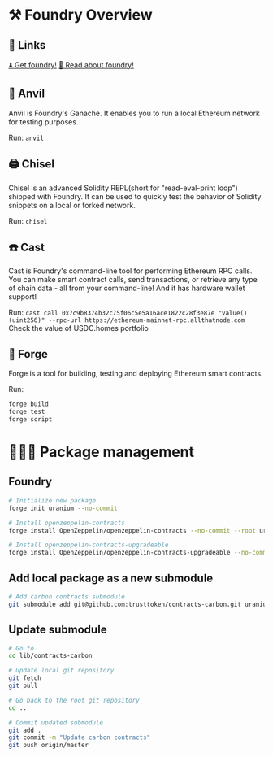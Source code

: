# ⚒️ Foundry Overview

## 🔗 Links
[⬇️ Get foundry!](https://github.com/foundry-rs/foundry)
[📖 Read about foundry!](https://book.getfoundry.sh/)

## 🔨 Anvil
Anvil is Foundry's Ganache. It enables you to run a local Ethereum network for testing purposes.

Run:
```anvil```

## 🖨️ Chisel
Chisel is an advanced Solidity REPL(short for "read-eval-print loop")  shipped with Foundry. It can be used to quickly test the behavior of Solidity snippets on a local or forked network.

Run:
```chisel```

## ☎️ Cast
Cast is Foundry's command-line tool for performing Ethereum RPC calls. You can make smart contract calls, send transactions, or retrieve any type of chain data - all from your command-line! And it has hardware wallet support!

Run:
```cast call 0x7c9b8374b32c75f06c5e5a16ace1822c28f3e87e "value()(uint256)" --rpc-url https://ethereum-mainnet-rpc.allthatnode.com```
Check the value of USDC.homes portfolio

## 🌋 Forge

Forge is a tool for building, testing and deploying Ethereum smart contracts.

Run:
```bash
forge build
forge test
forge script
```
# 👩🏻‍💼 Package management

## Foundry

```bash
# Initialize new package
forge init uranium --no-commit

# Install openzeppelin-contracts
forge install OpenZeppelin/openzeppelin-contracts --no-commit --root uranium

# Install openzeppelin-contracts-upgradeable
forge install OpenZeppelin/openzeppelin-contracts-upgradeable --no-commit --root uranium
```

## Add local package as a new submodule

```bash
# Add carbon contracts submodule
git submodule add git@github.com:trusttoken/contracts-carbon.git uranium/lib/contracts-carbon
```

## Update submodule

```bash
# Go to
cd lib/contracts-carbon

# Update local git repository
git fetch
git pull

# Go back to the root git repository
cd ..

# Commit updated submodule
git add .
git commit -m "Update carbon contracts"
git push origin/master
```